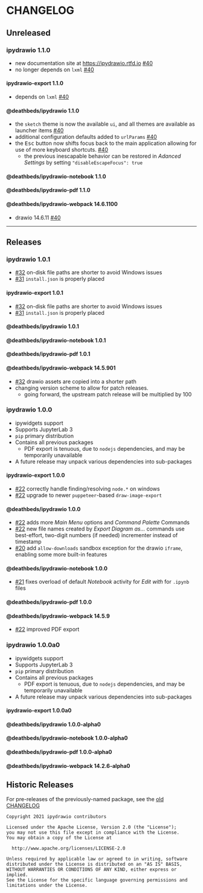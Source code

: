# CHANGELOG

## Unreleased

### ipydrawio 1.1.0

- new documentation site at https://ipydrawio.rtfd.io [#40]
- no longer depends on `lxml` [#40]

#### ipydrawio-export 1.1.0

- depends on `lxml` [#40]

#### @deathbeds/ipydrawio 1.1.0

- the `sketch` theme is now the available `ui`, and all themes are available as
  launcher items [#40]
- additional configuration defaults added to `urlParams` [#40]
- the <kbd>Esc</kbd> button now shifts focus back to the main application
  allowing for use of more keyboard shortcuts. [#40]
  - the previous inescapable behavior can be restored in _Adanced Settings_ by
    setting `"disableEscapeFocus": true`

#### @deathbeds/ipydrawio-notebook 1.1.0

#### @deathbeds/ipydrawio-pdf 1.1.0

#### @deathbeds/ipydrawio-webpack 14.6.1100

- drawio 14.6.11 [#40]

[#40]: https://github.com/deathbeds/ipydrawio/pull/40

---

## Releases

### ipydrawio 1.0.1

- [#32] on-disk file paths are shorter to avoid Windows issues
- [#31] `install.json` is properly placed

#### ipydrawio-export 1.0.1

- [#32] on-disk file paths are shorter to avoid Windows issues
- [#31] `install.json` is properly placed

#### @deathbeds/ipydrawio 1.0.1

#### @deathbeds/ipydrawio-notebook 1.0.1

#### @deathbeds/ipydrawio-pdf 1.0.1

#### @deathbeds/ipydrawio-webpack 14.5.901

- [#32] drawio assets are copied into a shorter path
- changing version scheme to allow for patch releases.
  - going forward, the upstream patch release will be multiplied by 100

[#31]: https://github.com/deathbeds/ipydrawio/issues/31
[#32]: https://github.com/deathbeds/ipydrawio/issues/32

### ipydrawio 1.0.0

- ipywidgets support
- Supports JupyterLab 3
- `pip` primary distribution
- Contains all previous packages
  - PDF export is tenuous, due to `nodejs` dependencies, and may be temporarily
    unavailable
- A future release may unpack various dependencies into sub-packages

#### ipydrawio-export 1.0.0

- [#22] correctly handle finding/resolving `node.*` on windows
- [#22] upgrade to newer `puppeteer`-based `draw-image-export`

#### @deathbeds/ipydrawio 1.0.0

- [#22] adds more _Main Menu_ options and _Command Palette_ Commands
- [#22] new file names created by _Export Diagram as..._ commands use
  best-effort, two-digit numbers (if needed) incrementer instead of timestamp
- [#20] add `allow-downloads` sandbox exception for the drawio `iframe`,
  enabling some more built-in features

#### @deathbeds/ipydrawio-notebook 1.0.0

- [#21] fixes overload of default _Notebook_ activity for _Edit with_ for
  `.ipynb` files

#### @deathbeds/ipydrawio-pdf 1.0.0

#### @deathbeds/ipydrawio-webpack 14.5.9

- [#22] improved PDF export

[#20]: https://github.com/deathbeds/ipydrawio/issues/20
[#21]: https://github.com/deathbeds/ipydrawio/issues/21
[#22]: https://github.com/deathbeds/ipydrawio/pull/22

### ipydrawio 1.0.0a0

- ipywidgets support
- Supports JupyterLab 3
- `pip` primary distribution
- Contains all previous packages
  - PDF export is tenuous, due to `nodejs` dependencies, and may be temporarily
    unavailable
- A future release may unpack various dependencies into sub-packages

#### ipydrawio-export 1.0.0a0

#### @deathbeds/ipydrawio 1.0.0-alpha0

#### @deathbeds/ipydrawio-notebook 1.0.0-alpha0

#### @deathbeds/ipydrawio-pdf 1.0.0-alpha0

#### @deathbeds/ipydrawio-webpack 14.2.6-alpha0

## Historic Releases

For pre-releases of the previously-named package, see the [old CHANGELOG][]

[old changelog]:
  https://github.com/deathbeds/ipydrawio/tree/3a577ac/CHANGELOG.md

```
Copyright 2021 ipydrawio contributors

Licensed under the Apache License, Version 2.0 (the "License");
you may not use this file except in compliance with the License.
You may obtain a copy of the License at

  http://www.apache.org/licenses/LICENSE-2.0

Unless required by applicable law or agreed to in writing, software
distributed under the License is distributed on an "AS IS" BASIS,
WITHOUT WARRANTIES OR CONDITIONS OF ANY KIND, either express or implied.
See the License for the specific language governing permissions and
limitations under the License.
```
